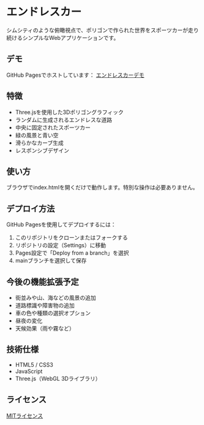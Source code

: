 # エンドレスカー

シムシティのような俯瞰視点で、ポリゴンで作られた世界をスポーツカーが走り続けるシンプルなWebアプリケーションです。

## デモ

GitHub Pagesでホストしています：
[エンドレスカーデモ](https://[ユーザー名].github.io/EndlessCar/)

## 特徴

- Three.jsを使用した3Dポリゴングラフィック
- ランダムに生成されるエンドレスな道路
- 中央に固定されたスポーツカー
- 緑の風景と青い空
- 滑らかなカーブ生成
- レスポンシブデザイン

## 使い方

ブラウザでindex.htmlを開くだけで動作します。特別な操作は必要ありません。

## デプロイ方法

GitHub Pagesを使用してデプロイするには：

1. このリポジトリをクローンまたはフォークする
2. リポジトリの設定（Settings）に移動
3. Pages設定で「Deploy from a branch」を選択
4. mainブランチを選択して保存

## 今後の機能拡張予定

- 街並みや山、海などの風景の追加
- 道路標識や障害物の追加
- 車の色や種類の選択オプション
- 昼夜の変化
- 天候効果（雨や霧など）

## 技術仕様

- HTML5 / CSS3
- JavaScript
- Three.js（WebGL 3Dライブラリ）

## ライセンス

[MITライセンス](LICENSE) 